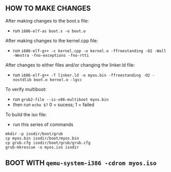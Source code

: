 ## HOW TO MAKE CHANGES ##
After making changes to the boot.s file:
- run `i686-elf-as boot.s -o boot.o`

After making changes to the kernel.cpp file:
- run `i686-elf-g++ -c kernel.cpp -o kernel.o -ffreestanding -O2 -Wall -Wextra -fno-exceptions -fno-rtti`

After changes to either files and/or changing the linker.ld file:
- run `i686-elf-g++ -T linker.ld -o myos.bin -ffreestanding -O2 -nostdlib boot.o kernel.o -lgcc`

To verify multiboot:
- run `grub2-file --is-x86-multiboot myos.bin`
- then run `echo $?` 0 = sucess; 1 = failed

To build the iso file:
- run this series of commands
```
mkdir -p isodir/boot/grub
cp myos.bin isodir/boot/myos.bin
cp grub.cfg isodir/boot/grub/grub.cfg
grub-mkrescue -o myos.iso isodir 
```


## BOOT WITH `qemu-system-i386 -cdrom myos.iso` ##
